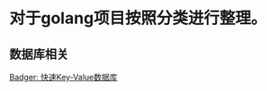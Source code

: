 # 对于golang项目按照分类进行整理。



## 数据库相关

[Badger: 快速Key-Value数据库](https://github.com/dgraph-io/badger)





